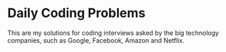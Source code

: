# Daily Coding Problems 

This are my solutions for coding interviews asked by the big technology companies, such as Google, Facebook, Amazon and Netflix.